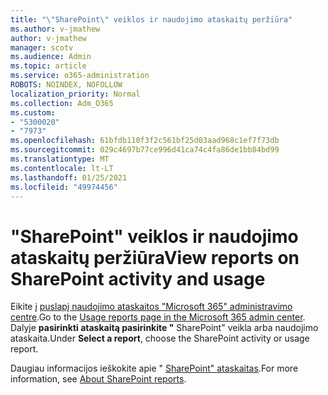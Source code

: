 ```yaml
---
title: "\"SharePoint\" veiklos ir naudojimo ataskaitų peržiūra"
ms.author: v-jmathew
author: v-jmathew
manager: scotv
ms.audience: Admin
ms.topic: article
ms.service: o365-administration
ROBOTS: NOINDEX, NOFOLLOW
localization_priority: Normal
ms.collection: Adm_O365
ms.custom:
- "5300020"
- "7973"
ms.openlocfilehash: 61bfdb110f3f2c561bf25d03aad968c1ef7f73db
ms.sourcegitcommit: 029c4697b77ce996d41ca74c4fa86de1bb84bd99
ms.translationtype: MT
ms.contentlocale: lt-LT
ms.lasthandoff: 01/25/2021
ms.locfileid: "49974456"
---
```

# <a name="view-reports-on-sharepoint-activity-and-usage"></a><span data-ttu-id="70b19-102">"SharePoint" veiklos ir naudojimo ataskaitų peržiūra</span><span class="sxs-lookup"><span data-stu-id="70b19-102">View reports on SharePoint activity and usage</span></span>

<span data-ttu-id="70b19-103">Eikite į [puslapį naudojimo ataskaitos "Microsoft 365" administravimo centre](https://admin.microsoft.com/AdminPortal/Home).</span><span class="sxs-lookup"><span data-stu-id="70b19-103">Go to the [Usage reports page in the Microsoft 365 admin center](https://admin.microsoft.com/AdminPortal/Home).</span></span> <span data-ttu-id="70b19-104">Dalyje **pasirinkti ataskaitą pasirinkite "** SharePoint" veikla arba naudojimo ataskaita.</span><span class="sxs-lookup"><span data-stu-id="70b19-104">Under **Select a report**, choose the SharePoint activity or usage report.</span></span>

<span data-ttu-id="70b19-105">Daugiau informacijos ieškokite apie " [SharePoint" ataskaitas](https://go.microsoft.com/fwlink/?linkid=875240).</span><span class="sxs-lookup"><span data-stu-id="70b19-105">For more information, see [About SharePoint reports](https://go.microsoft.com/fwlink/?linkid=875240).</span></span>
